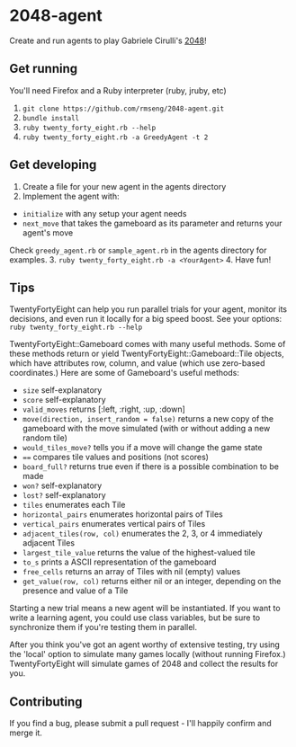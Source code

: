 2048-agent
==========

Create and run agents to play Gabriele Cirulli's [2048](http://gabrielecirulli.github.io/2048/)!

Get running
------------------
You'll need Firefox and a Ruby interpreter (ruby, jruby, etc)

1. `git clone https://github.com/rmseng/2048-agent.git`
2. `bundle install`
3. `ruby twenty_forty_eight.rb --help`
4. `ruby twenty_forty_eight.rb -a GreedyAgent -t 2`

Get developing
------------------
1. Create a file for your new agent in the agents directory
2. Implement the agent with:
  * `initialize` with any setup your agent needs
  * `next_move` that takes the gameboard as its parameter and returns your agent's move

  Check `greedy_agent.rb` or `sample_agent.rb` in the agents directory for examples.
3. `ruby twenty_forty_eight.rb -a <YourAgent>`
4. Have fun!

Tips
------------------
TwentyFortyEight can help you run parallel trials for your agent, monitor its decisions, and even run it locally for a big speed boost.  See your options: `ruby twenty_forty_eight.rb --help`

TwentyFortyEight::Gameboard comes with many useful methods.  Some of these methods return or yield TwentyFortyEight::Gameboard::Tile objects, which have attributes row, column, and value (which use zero-based coordinates.)
  Here are some of Gameboard's useful methods:
  
  * `size` self-explanatory
  * `score` self-explanatory
  * `valid_moves` returns [:left, :right, :up, :down]
  * `move(direction, insert_random = false)` returns a new copy of the gameboard with the move simulated (with or without adding a new random tile)
  * `would_tiles_move?` tells you if a move will change the game state
  * `==` compares tile values and positions (not scores)
  * `board_full?` returns true even if there is a possible combination to be made
  * `won?` self-explanatory
  * `lost?` self-explanatory
  * `tiles` enumerates each Tile
  * `horizontal_pairs` enumerates horizontal pairs of Tiles
  * `vertical_pairs` enumerates vertical pairs of Tiles
  * `adjacent_tiles(row, col)` enumerates the 2, 3, or 4 immediately adjacent Tiles
  * `largest_tile_value` returns the value of the highest-valued tile
  * `to_s` prints a ASCII representation of the gameboard
  * `free_cells` returns an array of Tiles with nil (empty) values
  * `get_value(row, col)` returns either nil or an integer, depending on the presence and value of a Tile

Starting a new trial means a new agent will be instantiated.  If you want to write a learning agent, you could use class variables, but be sure to synchronize them if you're testing them in parallel.

After you think you've got an agent worthy of extensive testing, try using the 'local' option to simulate many games locally (without running Firefox.)  TwentyFortyEight will simulate games of 2048 and collect the results for you.

Contributing
------------------
If you find a bug, please submit a pull request - I'll happily confirm and merge it.